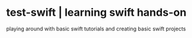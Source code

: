 # test-swift | learning swift hands-on
playing around with basic swift tutorials and creating basic swift projects

